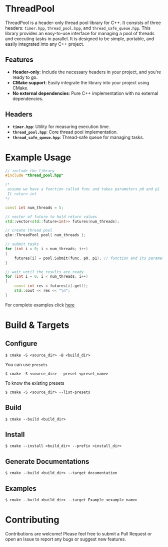# ThreadPool
ThreadPool is a header-only thread pool library for C++. It consists of three headers: `timer.hpp`, `thread_pool.hpp`, and `thread_safe_queue.hpp`. This library provides an easy-to-use interface for managing a pool of threads and executing tasks in parallel. It is designed to be simple, portable, and easily integrated into any C++ project.

## Features

- **Header-only**: Include the necessary headers in your project, and you're ready to go.
- **CMake support**: Easily integrate the library into your project using CMake.
- **No external dependencies**: Pure C++ implementation with no external dependencies.

## Headers

- **`timer.hpp`**: Utility for measuring execution time.
- **`thread_pool.hpp`**: Core thread pool implementation.
- **`thread_safe_queue.hpp`**: Thread-safe queue for managing tasks.

# Example Usage
```cpp
// include the library
#include "thread_pool.hpp"

/*
 assume we have a function called func and takes parameters p0 and p1
 It return int
*/

const int num_threads = 5;

// vector of future to hold return values
std::vector<std::future<int>> futures(num_threads);

// create thread pool
qlm::ThreadPool pool{ num_threads };

// submit tasks
for (int i = 0; i < num_threads; i++)
{
    futures[i] = pool.Submit(func, p0, p1); // function and its parameters
}

// wait until the results are ready
for (int i = 0; i < num_threads; i++)
{
    const int res = futures[i].get();
    std::cout << res << "\n";
}
```
For complete examples click [here](./examples)

# Build & Targets

## Configure 
    $ cmake -S <source_dir> -B <build_dir>

You can use `presets`

    $ cmake -S <source_dir> --preset <preset_name>

To know the existing presets

    $ cmake -S <source_dir> --list-presets


## Build
    $ cmake --build <build_dir>

## Install
    $ cmake --install <build_dir> --prefix <install_dir>

## Generate Documentations
    $ cmake --build <build_dir> --target documentation

## Examples
    $ cmake --build <build_dir> --target Example_<example_name>

# Contributing
Contributions are welcome! Please feel free to submit a Pull Request or open an Issue to report any bugs or suggest new features.